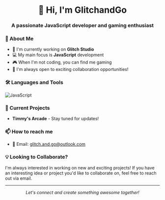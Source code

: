 <h1 align="center">👋 Hi, I'm GlitchandGo</h1>
<h3 align="center">A passionate JavaScript developer and gaming enthusiast</h3>

### 🚀 About Me
- 🔭 I'm currently working on **Glitch Studio**
- 💻 My main focus is **JavaScript** development
- 🎮 When I'm not coding, you can find me gaming
- 👯 I'm always open to exciting collaboration opportunities!

### 🛠️ Languages and Tools
![JavaScript](https://img.shields.io/badge/-JavaScript-F7DF1E?style=flat-square&logo=javascript&logoColor=black)

### 🎯 Current Projects
- **Timmy's Arcade** - Stay tuned for updates!

### 📫 How to reach me
- 📧 Email: glitch.and.go@outlook.com

### 💡 Looking to Collaborate?
I'm always interested in working on new and exciting projects! If you have an interesting idea or project you'd like to collaborate on, feel free to reach out via email.

---
<p align="center">
  <i>Let's connect and create something awesome together!</i>
</p>
